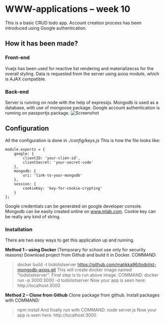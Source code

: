 # WWW-applications – week 10

This is a basic CRUD todo app. Account creation process has been introduced using Google authentication. 

## How it has been made?
### Front-end
Vuejs has been used for reactive list rendering and materializecss for the overall styling. Data is requested from the server using axios module, which is AJAX compatible.

### Back-end
Server is running on node with the help of expressjs. Mongodb is used as a database, with use of mongoose package. Google account authentication is running on passportjs package.
![Screenshot](https://github.com/matikka96/todolist-vko10/blob/master/screenshot.png?raw=true)

## Configuration
All the configuration is done in *./config/keys.js* This is how the file looks like:
```
module.exports = {
	google: {
		clientID: 'your-clien-id',
		clientSecret: 'your-secret-code'
	},
	mongodb: {
		uri: 'link-to-your-mongodb'
	},
	session: {
		cookieKey: 'key-for-cookie-crypting'
	}
};
```
Google credentials can be generated on google developer console.
Mongodb can be easily created online on www.mlab.com.
Cookie key can be really any kind of string.

### Installation

There are two easy ways to get this application up and running. 

**Method 1 – using Docker** (Temporary for school use only for security reasons)
Download project from Github and build it in Docker. 
COMMAND: 
> docker build -t todolistserver https://github.com/matikka96/todolist-mongodb-axios.git
This will create docker image named "todolistserver".
Final step is to run above image. 
COMMAND: 
> docker run -p 3000:3000 -d todolistserver
Now your app is seen here: http://localhost:3000

**Method 2 – Clone from Github**
Clone package from github. Install packages with 
COMMAND:
> npm install
And finally run with 
COMMAND:
> node server.js
Now your app is seen here: http://localhost:3000
